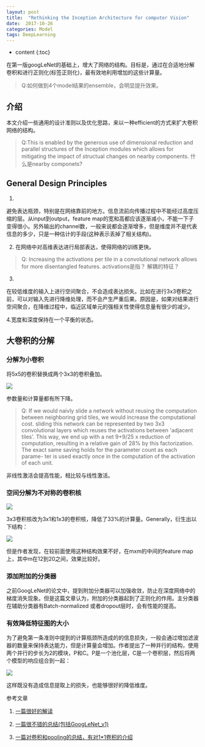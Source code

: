 ```yaml
---
layout: post
title:  "Rethinking the Inception Architecture for computer Vision"
date:  2017-10-26
categories: Model
tags: DeepLearning
---
```


* content
{:toc}




在第一版googLeNet的基础上，增大了网络的结构。目标是，通过在合适地分解卷积和进行正则化(标签正则化)，最有效地利用增加的这些计算量。

>Q:如何做到4个model结果的ensemble，会明显提升效果。


## 介绍

本文介绍一些通用的设计准则以及优化思路，来以一种efficient的方式来扩大卷积网络的结构。

>Q:This is enabled by the generous use of dimensional reduction and parallel
>structures of the Inception modules which allows for mitigating the impact of
>structual changes on nearby components. 什么是nearby componets?

## General Design Principles

1.
避免表达瓶颈，特别是在网络靠前的地方。信息流前向传播过程中不能经过高度压缩的层。从input到output，feature
map的宽和高都应该逐渐减小，不能一下子变得很小。另外输出的channel数，一般来说都会逐渐增多，但是维度并不是代表信息的多少，只是一种估计的手段(这种表示丢掉了相关结构)。

2. 在网络中对高维表达进行局部表达，使得网络的训练更快。
>Q: Increasing the activations per tile in a convolutional network allows for
>more disentangled features. activations是指？ 解耦的特征？

3.
在较低维度的输入上进行空间聚合，不会造成表达损失。比如在进行3x3卷积之前，可以对输入先进行降维处理，而不会产生严重后果。原因是，如果对结果进行空间聚合，在降维过程中，临近区域单元的强相关性使得信息量有很少的减少。

4.宽度和深度保持在一个平衡的状态。

## 大卷积的分解

### 分解为小卷积

将5x5的卷积替换成两个3x3的卷积叠加。

![](https://pic4.zhimg.com/v2-114869f84a1057f4575042d3424b42e3_b.jpg)

参数量和计算量都有所下降。

>Q: If we would naivly slide a network without reusing the computation between neighboring grid tiles, we would increase the computational cost. sliding this network
can be represented by two 3x3 convolutional layers which reuses the
activations between 'adjacent tiles'.  This way, we end up with a net 9+9/25 x
reduction of computation, resulting in a relative gain of 28% by this
factorization.  The exact same saving holds for the parameter count as each parame-
ter is used exactly once in the computation of the activation of each unit. 

非线性激活会提高性能，相比较与线性激活。

### 空间分解为不对称的卷积核

![](http://img.blog.csdn.net/20170329151510550?watermark/2/text/aHR0cDovL2Jsb2cuY3Nkbi5uZXQvd3NwYmE=/font/5a6L5L2T/fontsize/400/fill/I0JBQkFCMA==/dissolve/70/gravity/SouthEast)

3x3卷积核改为3x1和1x3的卷积核，降低了33%的计算量。Generally，衍生出以下结构：

![](http://img.blog.csdn.net/20170329151851164?watermark/2/text/aHR0cDovL2Jsb2cuY3Nkbi5uZXQvd3NwYmE=/font/5a6L5L2T/fontsize/400/fill/I0JBQkFCMA==/dissolve/70/gravity/SouthEast)

但是作者发现，在较前面使用这种结构效果不好，在mxm的中间的feature
map上，其中m在12到20之间，效果比较好。

### 添加附加的分类器

之前GoogLeNet的论文中，提到附加分类器可以加强收敛，防止在深度网络中的梯度消失现象。但是这篇文章认为，附加的分类器起到了正则化的作用。主分类器在辅助分类器有Batch-normalized
或者dropout层时，会有性能的提高。

### 有效降低特征图的大小

为了避免第一条准则中提到的计算瓶颈所造成的的信息损失，一般会通过增加滤波器的数量来保持表达能力，但是计算量会增加。作者提出了一种并行的结构，使用两个并行的步长为2的模块，P和C。P是一个池化层，C是一个卷积层，然后将两个模型的响应组合到一起：

![](http://img.blog.csdn.net/20170329153342989?watermark/2/text/aHR0cDovL2Jsb2cuY3Nkbi5uZXQvd3NwYmE=/font/5a6L5L2T/fontsize/400/fill/I0JBQkFCMA==/dissolve/70/gravity/SouthEast)

这样既没有造成信息提取上的损失，也能够很好的降低维度。

参考文章

1. [一篇很好的解读](http://blog.csdn.net/wspba/article/details/68065564)

2.  [一篇很不错的总结(包括GoogLeNet_v1)](http://blog.csdn.net/shuzfan/article/details/50738394)

3.  [一篇对卷积和pooling的总结，有对1*1卷积的介绍](http://www.cnblogs.com/zf-blog/p/6075286.html)

